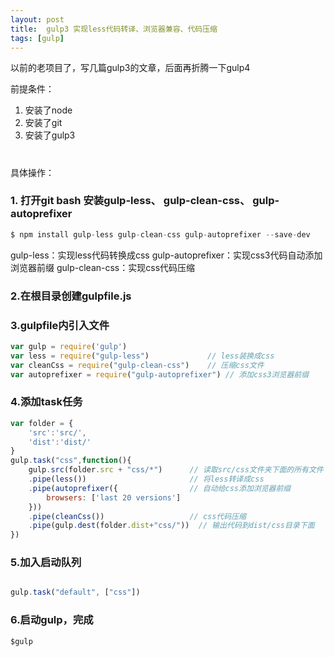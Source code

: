 ```yaml
---
layout: post
title:  gulp3 实现less代码转译、浏览器兼容、代码压缩
tags: [gulp]
---
```



以前的老项目了，写几篇gulp3的文章，后面再折腾一下gulp4

前提条件：
1. 安装了node
2. 安装了git
3. 安装了gulp3
#
具体操作：

### 1. 打开git bash 安装gulp-less、 gulp-clean-css、 gulp-autoprefixer

```javascript
$ npm install gulp-less gulp-clean-css gulp-autoprefixer --save-dev
```

gulp-less：实现less代码转换成css
gulp-autoprefixer：实现css3代码自动添加浏览器前缀
gulp-clean-css：实现css代码压缩 

### 2.在根目录创建gulpfile.js

### 3.gulpfile内引入文件
```javascript
var gulp = require('gulp')
var less = require("gulp-less")             // less装换成css
var cleanCss = require("gulp-clean-css")    // 压缩css文件
var autoprefixer = require("gulp-autoprefixer") // 添加css3浏览器前缀 
```
  
### 4.添加task任务
```javascript
var folder = {
    'src':'src/',
    'dist':'dist/'
}
gulp.task("css",function(){
    gulp.src(folder.src + "css/*")      // 读取src/css文件夹下面的所有文件
    .pipe(less())                       // 将less转译成css
    .pipe(autoprefixer({                // 自动给css添加浏览器前缀
        browsers: ['last 20 versions'] 
    }))
    .pipe(cleanCss())                   // css代码压缩
    .pipe(gulp.dest(folder.dist+"css/"))  // 输出代码到dist/css目录下面
})
```


### 5.加入启动队列
```javascript

gulp.task("default", ["css"])
```

### 6.启动gulp，完成
```
$gulp
```

